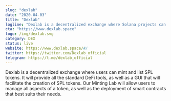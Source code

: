 ```yaml
---
slug: "dexlab"
date: "2020-04-03"
title: "Dexlab"
logline: "Dexlab is a decentralized exchange where Solana projects can mint and list their tokens."
cta: "https://www.dexlab.space"
logo: /img/dexlab.svg
category: DEX
status: live
website: https://www.dexlab.space/#/
twitter: https://twitter.com/Dexlab_official
telegram: https://t.me/dexlab_official
---
```

Dexlab is a decentralized exchange where users can mint and list SPL tokens. It will provide all the standard DeFi tools, as well as a GUI that will facilitate the creation of SPL tokens. Our Minting Lab will allow users to manage all aspects of a token, as well as the deployment of smart contracts that best suits their needs.
